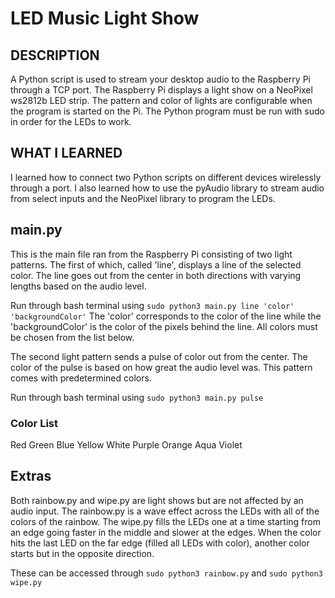 # LED Music Light Show

## DESCRIPTION ##
A Python script is used to stream your desktop audio to the Raspberry Pi through a TCP port. The Raspberry Pi displays a light show on a NeoPixel ws2812b LED strip. The pattern and color of lights are configurable when the program is started on the Pi. The Python program must be run with sudo in order for the LEDs to work. 

## WHAT I LEARNED ##
I learned how to connect two Python scripts on different devices wirelessly through a port. I also learned how to use the pyAudio library to stream audio from select inputs and the NeoPixel library to program the LEDs.

## main.py ##
This is the main file ran from the Raspberry Pi consisting of two light patterns. The first of which, called 'line', displays a line of the selected color. The line goes out from the center in both directions with varying lengths based on the audio level. 

Run through bash terminal using `sudo python3 main.py line 'color' 'backgroundColor'`
The 'color' corresponds to the color of the line while the 'backgroundColor' is the color of the pixels behind the line.
All colors must be chosen from the list below.

The second light pattern sends a pulse of color out from the center. The color of the pulse is based on how great the audio level was. This pattern comes with predetermined colors.

Run through bash terminal using `sudo python3 main.py pulse`

### Color List ###
Red
Green
Blue
Yellow
White
Purple
Orange
Aqua
Violet


## Extras ##
Both rainbow.py and wipe.py are light shows but are not affected by an audio input. The rainbow.py is a wave effect across the LEDs with all of the colors of the rainbow. The wipe.py fills the LEDs one at a time starting from an edge going faster in the middle and slower at the edges. When the color hits the last LED on the far edge (filled all LEDs with color), another color starts but in the opposite direction.

These can be accessed through `sudo python3 rainbow.py`
and `sudo python3 wipe.py`


